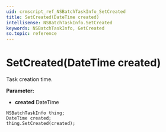```yaml
---
uid: crmscript_ref_NSBatchTaskInfo_SetCreated
title: SetCreated(DateTime created)
intellisense: NSBatchTaskInfo.SetCreated
keywords: NSBatchTaskInfo, GetCreated
so.topic: reference
---
```


# SetCreated(DateTime created)

Task creation time.

**Parameter:** 
* **created** DateTime

```crmscript
NSBatchTaskInfo thing;
DateTime created;
thing.SetCreated(created);
```

